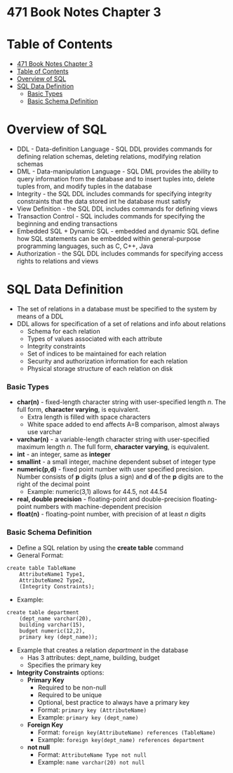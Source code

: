 
# 471 Book Notes Chapter 3

# Table of Contents


<!-- @import "[TOC]" {cmd="toc" depthFrom=1 depthTo=6 orderedList=false} -->

<!-- code_chunk_output -->

- [471 Book Notes Chapter 3](#471-book-notes-chapter-3)
- [Table of Contents](#table-of-contents)
- [Overview of SQL](#overview-of-sql)
- [SQL Data Definition](#sql-data-definition)
    - [Basic Types](#basic-types)
    - [Basic Schema Definition](#basic-schema-definition)

<!-- /code_chunk_output -->

# Overview of SQL

- DDL - Data-definition Language - SQL DDL provides commands for defining relation schemas, deleting relations, modifying relation schemas
- DML - Data-manipulation Language - SQL DML provides the ability to query information from the database and to insert tuples into, delete tuples from, and modify tuples in the database 
- Integrity - the SQL DDL includes commands for specifying integrity constraints that the data stored int he database must satisfy
- View Definition - the SQL DDL includes commands for defining views
- Transaction Control - SQL includes commands for specifying the beginning and ending transactions
- Embedded SQL + Dynamic SQL - embedded and dynamic SQL define how SQL statements can be embedded within general-purpose programming languages, such as C, C++, Java
- Authorization - the SQL DDL includes commands for specifying access rights to relations and views

# SQL Data Definition

- The set of relations in a database must be specified to the system by means of a DDL
- DDL allows for specification of a set of relations and info about relations
  - Schema for each relation
  - Types of values associated with each attribute
  - Integrity constraints
  - Set of indices to be maintained for each relation
  - Security and authorization information for each relation
  - Physical storage structure of each relation on disk

### Basic Types

- **char(n)** - fixed-length character string with user-specified length *n*. The full form, **character varying**, is equivalent.
  - Extra length is filled with space characters
  - White space added to end affects A=B comparison, almost always use varchar
- **varchar(n)** - a variable-length character string with user-specified maximum length *n*. The full form, **character varying**, is equivalent.
- **int** - an integer, same as **integer**
- **smallint** - a small integer, machine dependent subset of integer type
- **numeric(p,d)** - fixed point number with user specified precision. Number consists of **p** digits (plus a sign) and **d** of the **p** digits are to the right of the decimal point
  - Example: numeric(3,1) allows for 44.5, not 44.54
- **real, double precision** - floating-point and double-precision floating-point numbers with machine-dependent precision
- **float(n)** - floating-point number, with precision of at least *n* digits

### Basic Schema Definition

- Define a SQL relation by using the **create table** command
- General Format:
```
create table TableName
    AttributeName1 Type1,
    AttributeName2 Type2,
    (Integrity Constraints);
```
- Example:
```
create table department
    (dept_name varchar(20),
    building varchar(15),
    budget numeric(12,2),
    primary key (dept_name));
```
- Example that creates a relation *department* in the database
  - Has 3 attributes: dept_name, building, budget
  - Specifies the primary key
- **Integrity Constraints** options:
  - **Primary Key**
    - Required to be non-null
    - Required to be unique
    - Optional, best practice to always have a primary key
    - Format: `primary key (AttributeName)`
    - Example: `primary key (dept_name)`
  - **Foreign Key**
    - Format: `foreign key(AttributeName) references (TableName)`
    - Example: `foreign key(dept_name) references department`
  - **not null**
    - Format: `AttributeName Type not null`
    - Example: `name varchar(20) not null`




